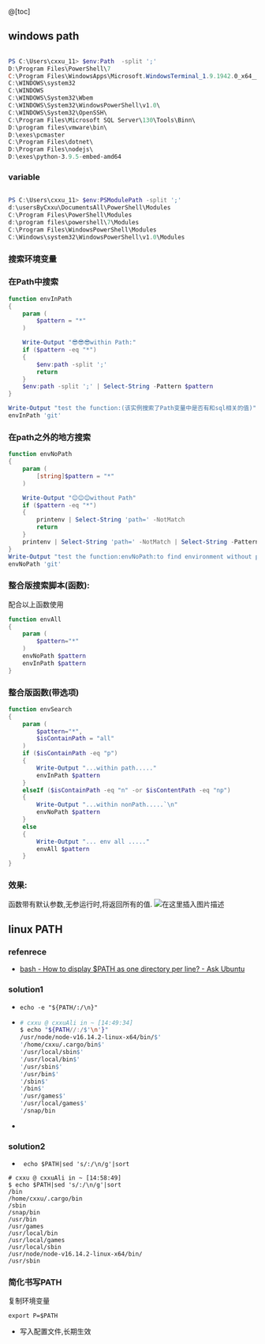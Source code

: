@[toc]
## windows  path
```ps1

PS C:\Users\cxxu_11> $env:Path  -split ';'
D:\Program Files\PowerShell\7
C:\Program Files\WindowsApps\Microsoft.WindowsTerminal_1.9.1942.0_x64__8wekyb3d8bbwe
C:\WINDOWS\system32
C:\WINDOWS
C:\WINDOWS\System32\Wbem
C:\WINDOWS\System32\WindowsPowerShell\v1.0\
C:\WINDOWS\System32\OpenSSH\
C:\Program Files\Microsoft SQL Server\130\Tools\Binn\
D:\program files\vmware\bin\
D:\exes\pcmaster
C:\Program Files\dotnet\
D:\Program Files\nodejs\
D:\exes\python-3.9.5-embed-amd64
```

###  variable
```ps1

PS C:\Users\cxxu_11> $env:PSModulePath -split ';'
d:\usersByCxxu\DocumentsAll\PowerShell\Modules
C:\Program Files\PowerShell\Modules
d:\program files\powershell\7\Modules
C:\Program Files\WindowsPowerShell\Modules
C:\Windows\system32\WindowsPowerShell\v1.0\Modules
```

###  搜索环境变量
###  在Path中搜索
```ps1
function envInPath
{
    param (
        $pattern = "*"
    )

    Write-Output "😎😎😎within Path:"
    if ($pattern -eq "*")
    {
        $env:path -split ';'
        return
    }
    $env:path -split ';' | Select-String -Pattern $pattern
}

Write-Output "test the function:(该实例搜索了Path变量中是否有和sql相关的值)"
envInPath 'git'
```
###  在path之外的地方搜索

```ps1
function envNoPath
{
    param (
        [string]$pattern = "*"
    )

    Write-Output "😊😊😊without Path"
    if ($pattern -eq "*")
    {
        printenv | Select-String 'path=' -NotMatch
        return
    }
    printenv | Select-String 'path=' -NotMatch | Select-String -Pattern $pattern
}
Write-Output "test the function:envNoPath:to find environment without path env:"
envNoPath 'git' 
```
###  整合版搜索脚本(函数):
配合以上函数使用
```ps1
function envAll
{
    param (
        $pattern="*"
    )
    envNoPath $pattern
    envInPath $pattern
}
```
###  整合版函数(带选项)
```ps1
function envSearch
{
    param (
        $pattern="*",
        $isContainPath = "all"
    )
    if ($isContainPath -eq "p")
    {
        Write-Output "...within path....." 
        envInPath $pattern
    }
    elseIf ($isContainPath -eq "n" -or $isContentPath -eq "np") 
    {
        Write-Output "...within nonPath.....`\n"
        envNoPath $pattern
    }
    else
    {
        Write-Output "... env all ....."
        envAll $pattern
    }
}

```
###  效果:
函数带有默认参数,无参运行时,将返回所有的值.
![在这里插入图片描述](https://img-blog.csdnimg.cn/e74426ee9cb647f4b83deb79b82dfdb7.png)

##  linux PATH



### refenrece

- [bash - How to display $PATH as one directory per line? - Ask Ubuntu](https://askubuntu.com/questions/600018/how-to-display-path-as-one-directory-per-line)

### solution1

- `echo -e "${PATH/:/\n}"`

- ```bash
  # cxxu @ cxxuAli in ~ [14:49:34]
  $ echo "${PATH//:/$'\n'}"
  /usr/node/node-v16.14.2-linux-x64/bin/$'
  '/home/cxxu/.cargo/bin$'
  '/usr/local/sbin$'
  '/usr/local/bin$'
  '/usr/sbin$'
  '/usr/bin$'
  '/sbin$'
  '/bin$'
  '/usr/games$'
  '/usr/local/games$'
  '/snap/bin
  ```

- 

### solution2

- ` echo $PATH|sed 's/:/\n/g'|sort`

```
# cxxu @ cxxuAli in ~ [14:58:49]
$ echo $PATH|sed 's/:/\n/g'|sort
/bin
/home/cxxu/.cargo/bin
/sbin
/snap/bin
/usr/bin
/usr/games
/usr/local/bin
/usr/local/games
/usr/local/sbin
/usr/node/node-v16.14.2-linux-x64/bin/
/usr/sbin
```



### 简化书写PATH

复制环境变量

`export P=$PATH`

- 写入配置文件,长期生效









